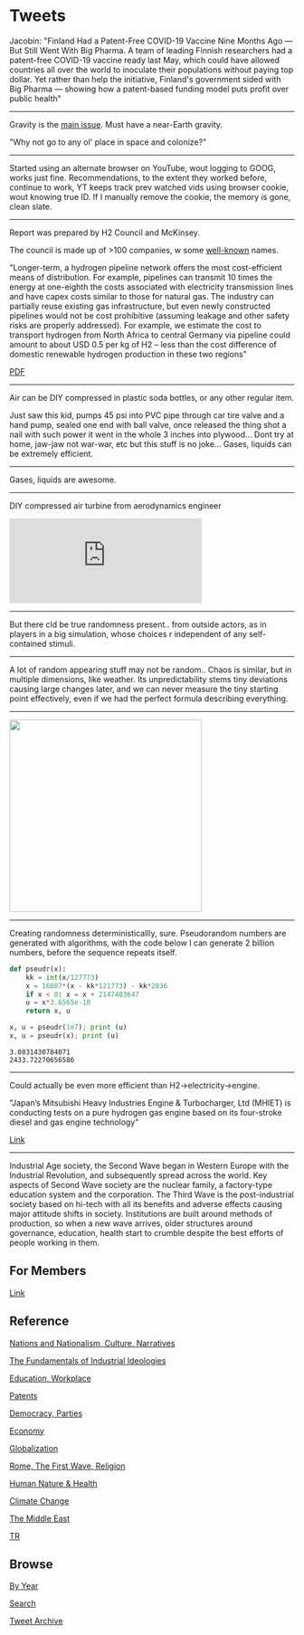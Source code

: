 # Tweets

Jacobin: "Finland Had a Patent-Free COVID-19 Vaccine Nine Months Ago —
But Still Went With Big Pharma. A team of leading Finnish researchers
had a patent-free COVID-19 vaccine ready last May, which could have
allowed countries all over the world to inoculate their populations
without paying top dollar. Yet rather than help the initiative,
Finland's government sided with Big Pharma — showing how a
patent-based funding model puts profit over public health"

---

Gravity is the [main issue](2020/09/space-exploration-goals-colonization.md).
Must have a near-Earth gravity.

"Why not go to any ol' place in space and colonize?"

---

Started using an alternate browser on YouTube, wout logging to GOOG,
works just fine. Recommendations, to the extent they worked before,
continue to work, YT keeps track prev watched vids using browser
cookie, wout knowing true ID. If I manually remove the cookie, the
memory is gone, clean slate.

---

Report was prepared by H2 Council and McKinsey.

The council is made up of >100 companies, w some [well-known](https://pbs.twimg.com/media/EvS25tLXYAAnWCA?format=jpg&name=small)
names.

"Longer-term, a hydrogen pipeline network offers the most
cost-efficient means of distribution. For example, pipelines can
transmit 10 times the energy at one-eighth the costs associated with
electricity transmission lines and have capex costs similar to those
for natural gas. The industry can partially reuse existing gas
infrastructure, but even newly constructed pipelines would not be cost
prohibitive (assuming leakage and other safety risks are properly
addressed). For example, we estimate the cost to transport hydrogen
from North Africa to central Germany via pipeline could amount to
about USD 0.5 per kg of H2 – less than the cost difference of domestic
renewable hydrogen production in these two regions"

[PDF](https://hydrogencouncil.com/wp-content/uploads/2021/02/Hydrogen-Insights-2021-Report.pdf)

---


Air can be DIY compressed in plastic soda bottles, or any other
regular item.

Just saw this kid, pumps 45 psi into PVC pipe through car tire valve
and a hand pump, sealed one end with ball valve, once released the
thing shot a nail with such power it went in the whole 3 inches into
plywood... Dont try at home, jaw-jaw not war-war, etc but this stuff
is no joke... Gases, liquids can be extremely efficient.

---

Gases, liquids are awesome.

---

DIY compressed air turbine from aerodynamics engineer

<iframe width="340" src="https://www.youtube.com/embed/zXEnXEfVBA8?start=269" frameborder="0" allow="accelerometer; autoplay; clipboard-write; encrypted-media; gyroscope; picture-in-picture" allowfullscreen></iframe>

---

But there cld be true randomness present.. from outside actors, as in
players in a big simulation, whose choices r independent of any
self-contained stimuli.

---

A lot of random appearing stuff may not be random.. Chaos is similar,
but in multiple dimensions, like weather. Its unpredictability stems
tiny deviations causing large changes later, and we can never measure
the tiny starting point effectively, even if we had the perfect
formula describing everything.

---

<img width="340" src="https://pbs.twimg.com/media/EvSnG6IXcAAfkfU?format=png&name=small"/>

---

Creating randomness deterministicallly, sure. Pseudorandom numbers are
generated with algorithms, with the code below I can generate 2
billion numbers, before the sequence repeats itself. 

```python
def pseudr(x): 
    kk = int(x/127773)
    x = 16807*(x - kk*121773) - kk*2836
    if x < 0: x = x + 2147483647
    u = x*3.6565e-10 
    return x, u

x, u = pseudr(1e7); print (u)
x, u = pseudr(x); print (u)
```

```text
3.0831430784071
2433.72270656586
```

---

Could actually be even more efficient than H2->electricity->engine. 

"Japan’s Mitsubishi Heavy Industries Engine & Turbocharger, Ltd (MHIET)
is conducting tests on a pure hydrogen gas engine based on its
four-stroke diesel and gas engine technology"

[Link](https://www.rivieramm.com/news-content-hub/news-content-hub/mhi-tests-pure-hydrogen-gas-engine-63725)

---

Industrial Age society, the Second Wave began in Western Europe with
the Industrial Revolution, and subsequently spread across the
world. Key aspects of Second Wave society are the nuclear family, a
factory-type education system and the corporation. The Third Wave is
the post-industrial society based on hi-tech with all its benefits and
adverse effects causing major attitude shifts in society. Institutions
are built around methods of production, so when a new wave arrives,
older structures around governance, education, health start to crumble
despite the best efforts of people working in them.

## For Members

[Link](https://thirdwave-members.herokuapp.com)

## Reference

[Nations and Nationalism, Culture, Narratives](/2013/02/nations-and-nationalism.md)

[The Fundamentals of Industrial Ideologies](/2011/04/fundamentals-of-industrial-ideologies.md)

[Education, Workplace](2017/09/education-workplace.md)

[Patents](/2018/09/patents.md)

[Democracy, Parties](/2016/11/democracy.md)

[Economy](/2018/05/economy.md)

[Globalization](/2018/09/globalization.md)

[Rome, The First Wave, Religion](/2017/12/rome.md)

[Human Nature & Health](/2020/07/human-nature.md)

[Climate Change](/2018/12/climate.md)

[The Middle East](/2019/07/middleeast.md)

[TR](../tr)

## Browse

[By Year](years.md)

[Search](search.html)

[Tweet Archive](/tweets/README.md)


